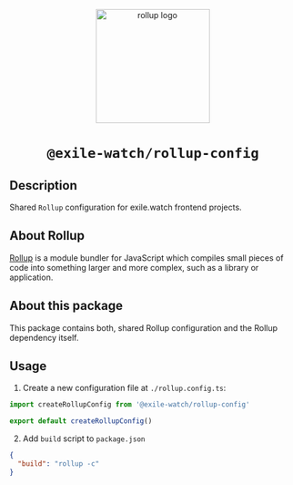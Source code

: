 <p align="center">
  <a href="https://rollupjs.org/">
    <img alt="rollup logo" src="https://rollupjs.org/rollup-logo.svg" width="200" />
  </a>
</p>
<h1 align="center">
  <code>@exile-watch/rollup-config</code>
</h1>

## Description

Shared `Rollup` configuration for exile.watch frontend projects.

## About Rollup

[Rollup](https://rollupjs.org/) is a module bundler for JavaScript which compiles small pieces of code into something larger and more complex, such as a library or application.

## About this package

This package contains both, shared Rollup configuration and the Rollup dependency itself.

## Usage

1. Create a new configuration file at `./rollup.config.ts`:
```ts
import createRollupConfig from '@exile-watch/rollup-config'

export default createRollupConfig()
```

2. Add `build` script to `package.json`
```json
{
  "build": "rollup -c"
}
```